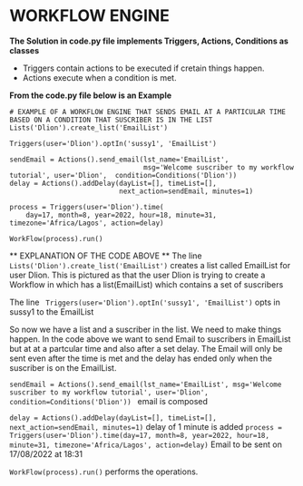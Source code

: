 # WORKFLOW ENGINE

**The Solution  in code.py file implements Triggers, Actions, Conditions as classes**

* Triggers contain actions to be executed if cretain things happen.
* Actions execute when a condition is met.

**From the code.py file below is an Example**

```
# EXAMPLE OF A WORKFLOW ENGINE THAT SENDS EMAIL AT A PARTICULAR TIME  BASED ON A CONDITION THAT SUSCRIBER IS IN THE LIST
Lists('Dlion').create_list('EmailList')

Triggers(user='Dlion').optIn('sussy1', 'EmailList')

sendEmail = Actions().send_email(lst_name='EmailList',
                                 msg='Welcome suscriber to my workflow tutorial', user='Dlion',  condition=Conditions('Dlion'))
delay = Actions().addDelay(dayList=[], timeList=[],
                           next_action=sendEmail, minutes=1)

process = Triggers(user='Dlion').time(
    day=17, month=8, year=2022, hour=18, minute=31, timezone='Africa/Lagos', action=delay)

WorkFlow(process).run()

```
** EXPLANATION OF THE CODE ABOVE **
The line  ``` Lists('Dlion').create_list('EmailList') ``` creates a list called EmailList for user Dlion. This is pictured as that the user Dlion is trying to create a Workflow in which has a list(EmailList) which contains a set of suscribers

The line ``` Triggers(user='Dlion').optIn('sussy1', 'EmailList')``` opts in sussy1 to the EmailList

So now we have a list and a suscriber in the list. We need to make things happen. In the code above we want to send Email to suscribers in EmailList but at at a partcular time and also after a set delay. The Email will only be sent even after the time is met and the delay has ended only when the suscriber is on the EmailList.

```sendEmail = Actions().send_email(lst_name='EmailList', msg='Welcome suscriber to my workflow tutorial', user='Dlion',  condition=Conditions('Dlion')) ``` email is composed
                                 
``` delay = Actions().addDelay(dayList=[], timeList=[], next_action=sendEmail, minutes=1) ``` delay of 1 minute is added 
``` process = Triggers(user='Dlion').time(day=17, month=8, year=2022, hour=18, minute=31, timezone='Africa/Lagos', action=delay) ``` Email to be sent on 17/08/2022 at 18:31

```WorkFlow(process).run()``` performs the operations.


